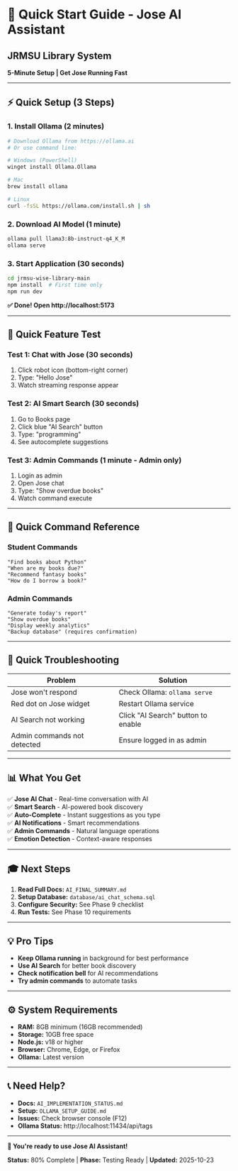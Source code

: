 # 🚀 Quick Start Guide - Jose AI Assistant
## JRMSU Library System

**5-Minute Setup | Get Jose Running Fast**

---

## ⚡ Quick Setup (3 Steps)

### 1. Install Ollama (2 minutes)
```bash
# Download Ollama from https://ollama.ai
# Or use command line:

# Windows (PowerShell)
winget install Ollama.Ollama

# Mac
brew install ollama

# Linux
curl -fsSL https://ollama.com/install.sh | sh
```

### 2. Download AI Model (1 minute)
```bash
ollama pull llama3:8b-instruct-q4_K_M
ollama serve
```

### 3. Start Application (30 seconds)
```bash
cd jrmsu-wise-library-main
npm install  # First time only
npm run dev
```

**✅ Done! Open http://localhost:5173**

---

## 🎯 Quick Feature Test

### Test 1: Chat with Jose (30 seconds)
1. Click robot icon (bottom-right corner)
2. Type: "Hello Jose"
3. Watch streaming response appear

### Test 2: AI Smart Search (30 seconds)
1. Go to Books page
2. Click blue "AI Search" button
3. Type: "programming"
4. See autocomplete suggestions

### Test 3: Admin Commands (1 minute - Admin only)
1. Login as admin
2. Open Jose chat
3. Type: "Show overdue books"
4. Watch command execute

---

## 📝 Quick Command Reference

### Student Commands
```
"Find books about Python"
"When are my books due?"
"Recommend fantasy books"
"How do I borrow a book?"
```

### Admin Commands
```
"Generate today's report"
"Show overdue books"
"Display weekly analytics"
"Backup database" (requires confirmation)
```

---

## 🔧 Quick Troubleshooting

| Problem | Solution |
|---------|----------|
| Jose won't respond | Check Ollama: `ollama serve` |
| Red dot on Jose widget | Restart Ollama service |
| AI Search not working | Click "AI Search" button to enable |
| Admin commands not detected | Ensure logged in as admin |

---

## 📊 What You Get

✅ **Jose AI Chat** - Real-time conversation with AI  
✅ **Smart Search** - AI-powered book discovery  
✅ **Auto-Complete** - Instant suggestions as you type  
✅ **AI Notifications** - Smart recommendations  
✅ **Admin Commands** - Natural language operations  
✅ **Emotion Detection** - Context-aware responses  

---

## 🎓 Next Steps

1. **Read Full Docs:** `AI_FINAL_SUMMARY.md`
2. **Setup Database:** `database/ai_chat_schema.sql`
3. **Configure Security:** See Phase 9 checklist
4. **Run Tests:** See Phase 10 requirements

---

## 💡 Pro Tips

- **Keep Ollama running** in background for best performance
- **Use AI Search** for better book discovery
- **Check notification bell** for AI recommendations
- **Try admin commands** to automate tasks

---

## ⚙️ System Requirements

- **RAM:** 8GB minimum (16GB recommended)
- **Storage:** 10GB free space
- **Node.js:** v18 or higher
- **Browser:** Chrome, Edge, or Firefox
- **Ollama:** Latest version

---

## 📞 Need Help?

- **Docs:** `AI_IMPLEMENTATION_STATUS.md`
- **Setup:** `OLLAMA_SETUP_GUIDE.md`
- **Issues:** Check browser console (F12)
- **Ollama Status:** http://localhost:11434/api/tags

---

**🎉 You're ready to use Jose AI Assistant!**

**Status:** 80% Complete | **Phase:** Testing Ready | **Updated:** 2025-10-23
